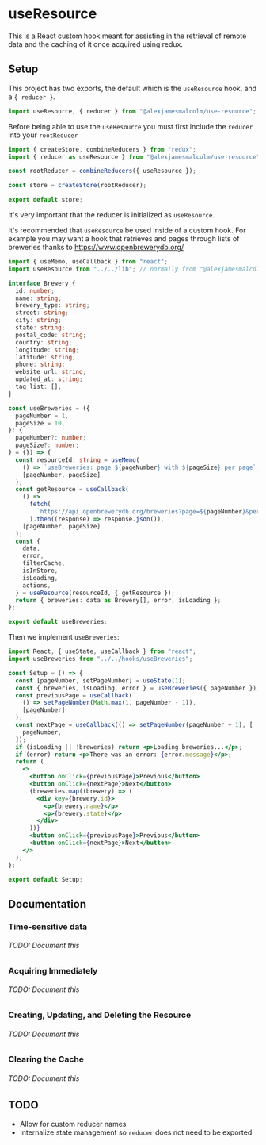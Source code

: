 # useResource

This is a React custom hook meant for assisting in the retrieval of remote data and the caching of it once acquired using redux.

## Setup

This project has two exports, the default which is the `useResource` hook, and a `{ reducer }`.

```javascript
import useResource, { reducer } from "@alexjamesmalcolm/use-resource";
```

Before being able to use the `useResource` you must first include the `reducer` into your `rootReducer`

```javascript
import { createStore, combineReducers } from "redux";
import { reducer as useResource } from "@alexjamesmalcolm/use-resource";

const rootReducer = combineReducers({ useResource });

const store = createStore(rootReducer);

export default store;
```

It's very important that the reducer is initialized as `useResource`.

It's recommended that `useResource` be used inside of a custom hook. For example you may want a hook that retrieves and pages through lists of breweries thanks to https://www.openbrewerydb.org/

```typescript
import { useMemo, useCallback } from "react";
import useResource from "../../lib"; // normally from "@alexjamesmalcolm/use-resource";

interface Brewery {
  id: number;
  name: string;
  brewery_type: string;
  street: string;
  city: string;
  state: string;
  postal_code: string;
  country: string;
  longitude: string;
  latitude: string;
  phone: string;
  website_url: string;
  updated_at: string;
  tag_list: [];
}

const useBreweries = ({
  pageNumber = 1,
  pageSize = 10,
}: {
  pageNumber?: number;
  pageSize?: number;
} = {}) => {
  const resourceId: string = useMemo(
    () => `useBreweries: page ${pageNumber} with ${pageSize} per page`,
    [pageNumber, pageSize]
  );
  const getResource = useCallback(
    () =>
      fetch(
        `https://api.openbrewerydb.org/breweries?page=${pageNumber}&per_page=${pageSize}`
      ).then((response) => response.json()),
    [pageNumber, pageSize]
  );
  const {
    data,
    error,
    filterCache,
    isInStore,
    isLoading,
    actions,
  } = useResource(resourceId, { getResource });
  return { breweries: data as Brewery[], error, isLoading };
};

export default useBreweries;
```

Then we implement `useBreweries`:

```jsx
import React, { useState, useCallback } from "react";
import useBreweries from "../../hooks/useBreweries";

const Setup = () => {
  const [pageNumber, setPageNumber] = useState(1);
  const { breweries, isLoading, error } = useBreweries({ pageNumber });
  const previousPage = useCallback(
    () => setPageNumber(Math.max(1, pageNumber - 1)),
    [pageNumber]
  );
  const nextPage = useCallback(() => setPageNumber(pageNumber + 1), [
    pageNumber,
  ]);
  if (isLoading || !breweries) return <p>Loading breweries...</p>;
  if (error) return <p>There was an error: {error.message}</p>;
  return (
    <>
      <button onClick={previousPage}>Previous</button>
      <button onClick={nextPage}>Next</button>
      {breweries.map((brewery) => (
        <div key={brewery.id}>
          <p>{brewery.name}</p>
          <p>{brewery.state}</p>
        </div>
      ))}
      <button onClick={previousPage}>Previous</button>
      <button onClick={nextPage}>Next</button>
    </>
  );
};

export default Setup;
```

## Documentation

### Time-sensitive data

###### TODO: Document this

### Acquiring Immediately

###### TODO: Document this

### Creating, Updating, and Deleting the Resource

###### TODO: Document this

### Clearing the Cache

###### TODO: Document this

## TODO

- Allow for custom reducer names
- Internalize state management so `reducer` does not need to be exported
